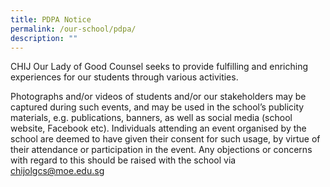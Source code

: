 ```yaml
---
title: PDPA Notice
permalink: /our-school/pdpa/
description: ""
---
```

CHIJ Our Lady of Good Counsel seeks to provide fulfilling and enriching experiences for our students through various activities. 

Photographs and/or videos of students and/or our stakeholders may be captured during such events, and may be used in the school’s publicity materials, e.g. publications, banners, as well as social media (school website, Facebook etc). Individuals attending an event organised by the school are deemed to have given their consent for such usage, by virtue of their attendance or participation in the event. Any objections or concerns with regard to this should be raised with the school via chijolgcs@moe.edu.sg